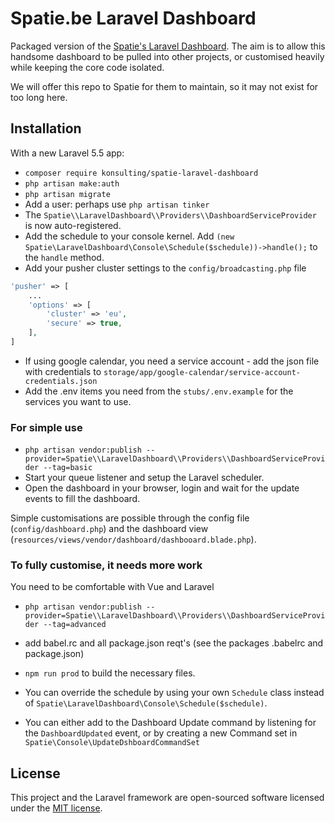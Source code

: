 # Spatie.be Laravel Dashboard

Packaged version of the [Spatie's Laravel Dashboard](https://github.com/spatie/dashboard.spatie.be). The aim is to allow this handsome dashboard to be pulled into other projects, or customised heavily while keeping the core code isolated.

We will offer this repo to Spatie for them to maintain, so it may not exist for too long here.

## Installation

With a new Laravel 5.5 app:

 - `composer require konsulting/spatie-laravel-dashboard`
 - `php artisan make:auth`
 - `php artisan migrate`
 - Add a user: perhaps use `php artisan tinker`
 - The `Spatie\\LaravelDashboard\\Providers\\DashboardServiceProvider` is now auto-registered.
 - Add the schedule to your console kernel. Add `(new Spatie\LaravelDashboard\Console\Schedule($schedule))->handle();` to the `handle` method.
 - Add your pusher cluster settings to the `config/broadcasting.php` file
```php
'pusher' => [
    ...
    'options' => [
        'cluster' => 'eu',
        'secure' => true,
    ],
]
```
 - If using google calendar, you need a service account - add the json file with credentials to `storage/app/google-calendar/service-account-credentials.json`
 - Add the .env items you need from the `stubs/.env.example` for the services you want to use.

### For simple use
- `php artisan vendor:publish --provider=Spatie\\LaravelDashboard\\Providers\\DashboardServiceProvider --tag=basic`
- Start your queue listener and setup the Laravel scheduler.
- Open the dashboard in your browser, login and wait for the update events to fill the dashboard.

Simple customisations are possible through the config file (`config/dashboard.php`) and the dashboard view (`resources/views/vendor/dashboard/dashbooard.blade.php`).

### To fully customise, it needs more work
You need to be comfortable with Vue and Laravel

- `php artisan vendor:publish --provider=Spatie\\LaravelDashboard\\Providers\\DashboardServiceProvider --tag=advanced`
- add babel.rc and all package.json reqt's (see the packages .babelrc and package.json)
- `npm run prod` to build the necessary files.

- You can override the schedule by using your own `Schedule` class instead
of `Spatie\LaravelDashboard\Console\Schedule($schedule)`.
- You can either add to the Dashboard Update command by listening for the `DashboardUpdated` event,
or by creating a new Command set in `Spatie\Console\UpdateDshboardCommandSet`

## License

This project and the Laravel framework are open-sourced software licensed under the [MIT license](http://opensource.org/licenses/MIT).
